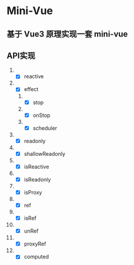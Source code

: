 # Mini-Vue

## 基于 Vue3 原理实现一套 mini-vue

## API实现

1. - [x] reactive
2. - [x] effect
   1. - [x] stop
   2. - [x] onStop
   3. - [x] scheduler
3. - [x] readonly
4. - [x] shallowReadonly
5. - [x] isReactive
6. - [x] isReadonly
7. - [x] isProxy
8. - [x] ref
9. - [x] isRef
10. - [x] unRef
11. - [x] proxyRef
12. - [x] computed

